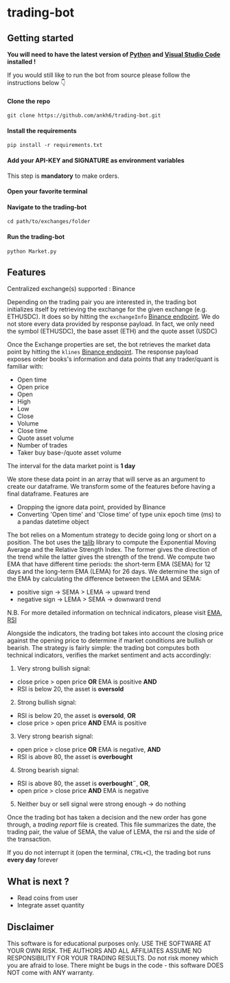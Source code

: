 # trading-bot

## Getting started

**You will need to have the latest version of [Python](https://www.python.org/downloads/) and [Visual Studio Code](https://code.visualstudio.com/download) installed !**

If you would still like to run the bot from source please follow the instructions below 👇

#### Clone the repo
`git clone https://github.com/ankh6/trading-bot.git`


#### Install the requirements
`pip install -r requirements.txt `


#### Add your API-KEY and SIGNATURE as environment variables
This step is **mandatory** to make orders.

#### Open your favorite terminal 
#### Navigate to the trading-bot

`cd path/to/exchanges/folder`


#### Run the trading-bot
`python Market.py`

## Features

Centralized exchange(s) supported : Binance

Depending on the trading pair you are interested in, the trading bot initializes itself by retrieving the exchange for the given exchange (e.g. ETHUSDC). It does so by hitting the `exchangeInfo` [Binance endpoint](https://binance-docs.github.io/apidocs/spot/en/#exchange-information). We do not store every data provided by response payload. In fact, we only need the symbol (ETHUSDC), the base asset (ETH) and the quote asset (USDC)

Once the Exchange properties are set, the bot retrieves the market data point by hitting the `klines` [Binance endpoint](https://binance-docs.github.io/apidocs/spot/en/#kline-candlestick-data). The response payload exposes order books's information and data points that any trader/quant is familiar with:
- Open time
- Open price
- Open
- High
- Low
- Close
- Volume
- Close time
- Quote asset volume
- Number of trades
- Taker buy base-/quote asset volume

The interval for the data market point is **1 day**

We store these data point in an array that will serve as an argument to create our dataframe. We transform some of the features before having a final dataframe. Features are
- Dropping the ignore data point, provided by Binance
- Converting 'Open time' and 'Close time' of type unix epoch time (ms) to a pandas datetime object


The bot relies on a Momentum strategy to decide going long or short on a position. The bot uses the [talib](https://github.com/mrjbq7/ta-lib/blob/master/README.md) library to compute the Exponential Moving Average and the Relative Strength Index. The former gives the direction of the trend while the latter gives the strength of the trend. We compute two EMA that have different time periods: the short-term EMA (SEMA) for 12 days and the long-term EMA (LEMA) for 26 days. We determine the sign of the EMA by calculating the difference between the LEMA and SEMA:
- positive sign -> SEMA > LEMA -> upward trend
- negative sign -> LEMA > SEMA -> downward trend

N.B. For more detailed information on technical indicators, please visit [EMA](http://www.tadoc.org/indicator/EMA.htm), [RSI](http://www.tadoc.org/indicator/RSI.htm)

Alongside the indicators, the trading bot takes into account the closing price against the opening price to determine if market conditions are bullish or bearish. The strategy is fairly simple: the trading bot computes both technical indicators, verifies the market sentiment and acts accordingly:
1. Very strong bullish signal:
- close price > open price **OR** EMA is positive **AND**
- RSI is below 20, the asset is **oversold**

2. Strong bullish signal:
- RSI is below 20, the asset is **oversold**, **OR**
- close price > open price **AND** EMA is positive

3. Very strong bearish signal:
- open price > close price **OR** EMA is negative, **AND**
-  RSI is above 80, the asset is **overbought**

4. Strong bearish signal:
- RSI is above 80, the asset is **overbought¨**, **OR**,
- open price > close price **AND** EMA is negative

5. Neither buy or sell signal were strong enough -> do nothing


Once the trading bot has taken a decision and the new order has gone through, a *trading report* file is created. This file summarizes the date, the trading pair, the value of SEMA, the value of LEMA, the rsi and the side of the transaction.

If you do not interrupt it (open the terminal, `CTRL+C`), the trading bot runs **every day** forever

## What is next ?
- Read coins from user
- Integrate asset quantity

## Disclaimer
This software is for educational purposes only. USE THE SOFTWARE AT YOUR OWN RISK. THE AUTHORS AND ALL AFFILIATES ASSUME NO RESPONSIBILITY FOR YOUR TRADING RESULTS. Do not risk money which you are afraid to lose. There might be bugs in the code - this software DOES NOT come with ANY warranty.